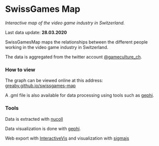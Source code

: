 # SwissGames Map

*Interactive map of the video game industry in Switzerland.*

Last data update: **28.03.2020**

SwissGamesMap maps the relationships between the different people working in the video game industry in Switzerland.

The data is aggregated from the twitter account [@gameculture_ch](https://twitter.com/gameculture_ch).

### How to view 
The graph can be viewed online at this address: [greaby.github.io/swissgames-map](https://greaby.github.io/swissgames-map/)

A .gml file is also available for data processing using tools such as [gephi](https://gephi.org/).

### Tools
Data is extracted with [nucoll](https://github.com/jdevoo/nucoll)

Data visualization is done with [gephi](https://gephi.org/).

Web export with [InteractiveVis](https://github.com/oxfordinternetinstitute/InteractiveVis) and visualization with [sigmajs](http://sigmajs.org/)
